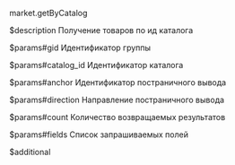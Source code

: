 market.getByCatalog

$description
Получение товаров по ид каталога

$params#gid
Идентификатор группы

$params#catalog_id
Идентификатор каталога

$params#anchor
Идентификатор постраничного вывода

$params#direction
Направление постраничного вывода

$params#count
Количество возвращаемых результатов

$params#fields
Список запрашиваемых полей

$additional
